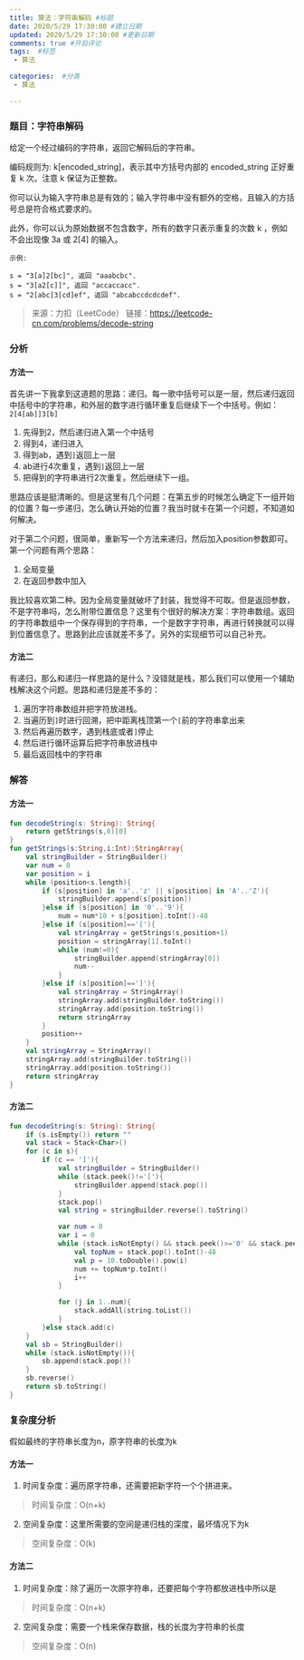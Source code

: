 ```yaml
---
title: 算法：字符串解码 #标题
date: 2020/5/29 17:30:00 #建立日期
updated: 2020/5/29 17:30:00 #更新日期
comments: true #开启评论
tags:  #标签
 - 算法 

categories:  #分类
 - 算法

---
```


### 题目：字符串解码

给定一个经过编码的字符串，返回它解码后的字符串。

编码规则为: k[encoded_string]，表示其中方括号内部的 encoded_string 正好重复 k 次。注意 k 保证为正整数。

你可以认为输入字符串总是有效的；输入字符串中没有额外的空格，且输入的方括号总是符合格式要求的。

此外，你可以认为原始数据不包含数字，所有的数字只表示重复的次数 k ，例如不会出现像 3a 或 2[4] 的输入。

```
示例:

s = "3[a]2[bc]", 返回 "aaabcbc".
s = "3[a2[c]]", 返回 "accaccacc".
s = "2[abc]3[cd]ef", 返回 "abcabccdcdcdef".
```

> 来源：力扣（LeetCode）
> 链接：https://leetcode-cn.com/problems/decode-string

### 分析

#### 方法一

首先讲一下我拿到这道题的思路：递归。每一歌中括号可以是一层，然后递归返回中括号中的字符串，和外层的数字进行循环重复后继续下一个中括号。例如：`2[4[ab]]3[b]`

1. 先得到2，然后递归进入第一个中括号
2. 得到4，递归进入
3. 得到ab，遇到`]`返回上一层
4. ab进行4次重复，遇到`]`返回上一层
5. 把得到的字符串进行2次重复。然后继续下一组。

思路应该是挺清晰的。但是这里有几个问题：在第五步的时候怎么确定下一组开始的位置？每一步递归，怎么确认开始的位置？我当时就卡在第一个问题，不知道如何解决。

对于第二个问题，很简单，重新写一个方法来递归，然后加入position参数即可。第一个问题有两个思路：

1. 全局变量
2. 在返回参数中加入

我比较喜欢第二种。因为全局变量就破坏了封装，我觉得不可取。但是返回参数，不是字符串吗，怎么附带位置信息？这里有个很好的解决方案：字符串数组。返回的字符串数组中一个保存得到的字符串，一个是数字字符串，再进行转换就可以得到位置信息了。思路到此应该就差不多了。另外的实现细节可以自己补充。

#### 方法二

有递归，那么和递归一样思路的是什么？没错就是栈，那么我们可以使用一个辅助栈解决这个问题。思路和递归是差不多的：

1. 遍历字符串数组并把字符放进栈。
2. 当遍历到`]`时进行回溯，把中距离栈顶第一个`[`前的字符串拿出来
3. 然后再遍历数字，遇到栈底或者`]`停止
4. 然后进行循环运算后把字符串放进栈中
5. 最后返回栈中的字符串

### 解答

#### 方法一

```kotlin
fun decodeString(s: String): String{
    return getStrings(s,0)[0]
}
fun getStrings(s:String,i:Int):StringArray{
    val stringBuilder = StringBuilder()
    var num = 0
    var position = i
    while (position<s.length){
        if (s[position] in 'a'..'z' || s[position] in 'A'..'Z'){
            stringBuilder.append(s[position])
        }else if (s[position] in '0'..'9'){
            num = num*10 + s[position].toInt()-48
        }else if (s[position]=='['){
            val stringArray = getStrings(s,position+1)
            position = stringArray[1].toInt()
            while (num!=0){
                stringBuilder.append(stringArray[0])
                num--
            }
        }else if (s[position]==']'){
            val stringArray = StringArray()
            stringArray.add(stringBuilder.toString())
            stringArray.add(position.toString())
            return stringArray
        }
        position++
    }
    val stringArray = StringArray()
    stringArray.add(stringBuilder.toString())
    stringArray.add(position.toString())
    return stringArray
}

```

#### 方法二

```kotlin
fun decodeString(s: String): String{
    if (s.isEmpty()) return ""
    val stack = Stack<Char>()
    for (c in s){
        if (c == ']'){
            val stringBuilder = StringBuilder()
            while (stack.peek()!='['){
                stringBuilder.append(stack.pop())
            }
            stack.pop()
            val string = stringBuilder.reverse().toString()

            var num = 0
            var i = 0
            while (stack.isNotEmpty() && stack.peek()>='0' && stack.peek()<='9'){
                val topNum = stack.pop().toInt()-48
                val p = 10.toDouble().pow(i)
                num += topNum*p.toInt()
                i++
            }

            for (j in 1..num){
                stack.addAll(string.toList())
            }
        }else stack.add(c)
    }
    val sb = StringBuilder()
    while (stack.isNotEmpty()){
        sb.append(stack.pop())
    }
    sb.reverse()
    return sb.toString()
}
```



### 复杂度分析

假如最终的字符串长度为n，原字符串的长度为k

#### 方法一

1. 时间复杂度：遍历原字符串，还需要把新字符一个个拼进来。

> 时间复杂度：O(n+k)

2. 空间复杂度：这里所需要的空间是递归栈的深度，最坏情况下为k

> 空间复杂度：O(k)

#### 方法二

1. 时间复杂度：除了遍历一次原字符串，还要把每个字符都放进栈中所以是

> 时间复杂度：O(n+k)

2. 空间复杂度：需要一个栈来保存数据，栈的长度为字符串的长度

> 空间复杂度：O(n)